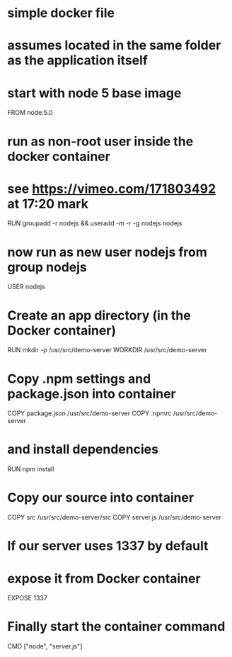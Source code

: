 # simple docker file
# assumes located in the same folder as the application itself

# start with node 5 base image
FROM node:5.0

# run as non-root user inside the docker container
# see https://vimeo.com/171803492 at 17:20 mark
RUN groupadd -r nodejs && useradd -m -r -g nodejs nodejs
# now run as new user nodejs from group nodejs
USER nodejs

# Create an app directory (in the Docker container)
RUN mkdir -p /usr/src/demo-server
WORKDIR /usr/src/demo-server

# Copy .npm settings and package.json into container
COPY package.json /usr/src/demo-server
COPY .npmrc /usr/src/demo-server
# and install dependencies
RUN npm install

# Copy our source into container
COPY src /usr/src/demo-server/src
COPY server.js /usr/src/demo-server

# If our server uses 1337 by default
# expose it from Docker container
EXPOSE 1337

# Finally start the container command
CMD ["node", "server.js"]
